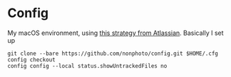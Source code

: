 # Config
My macOS environment, using [this strategy from Atlassian](https://www.atlassian.com/git/tutorials/dotfiles). Basically I set up

```
git clone --bare https://github.com/nonphoto/config.git $HOME/.cfg
config checkout
config config --local status.showUntrackedFiles no
```
